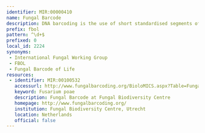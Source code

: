 ```yaml
---
identifier: MIR:00000410
name: Fungal Barcode
description: DNA barcoding is the use of short standardised segments of the genome for identification of species in all the Kingdoms of Life. The goal of the Fungal Barcoding site is to promote the DNA barcoding of fungi and other fungus-like organisms.
prefix: fbol
pattern: ^\d+$
prefixed: 0
local_id: 2224
synonyms:
 - International Fungal Working Group
 - FBOL
 - Fungal Barcode of Life
resources:
 - identifier: MIR:00100532
   accessurl: http://www.fungalbarcoding.org/BioloMICS.aspx?Table=Fungal barcodes&Rec=${lid}&Fields=All&ExactMatch=T
   keyword: Fusarium poae
   description: Fungal Barcode at Fungal Biodiversity Centre
   homepage: http://www.fungalbarcoding.org/
   institution: Fungal Biodiversity Centre, Utrecht
   location: Netherlands
   official: false
---
```

